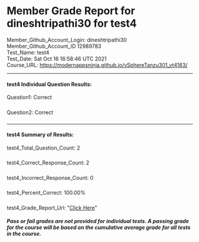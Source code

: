 # Member Grade Report for dineshtripathi30 for test4  
   
Member_Github_Account_Login: dineshtripathi30  
Member_Github_Account_ID 12989783  
Test_Name: test4  
Test_Date: Sat Oct 16 16:58:46 UTC 2021  
Course_URL: https://modernappsninja.github.io/vSphereTanzu301_vt4163/  
   
---  
#### test4 Individual Question Results:  
Question1: Correct  
#####  
Question2: Correct  
#####  
---  
#### test4 Summary of Results:  
test4_Total_Question_Count: 2  
#####  
test4_Correct_Response_Count: 2  
#####  
test4_Incorrect_Response_Count: 0  
#####  
test4_Percent_Correct: 100.00%  
#####  
test4_Grade_Report_Url: "[Click Here](https://github.com/modernappsninjas/dineshtripathi30/blob/main/static/userdata/courses/vSphereTanzu301_vt4163/grade_report.pr381.test4.md)"
##### Pass or fail grades are not provided for individual tests. A passing grade for the course will be based on the cumulative average grade for all tests in the course.  
